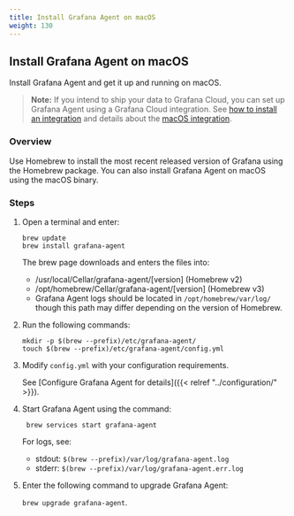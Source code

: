 ```yaml
---
title: Install Grafana Agent on macOS
weight: 130
---
```

## Install Grafana Agent on macOS

Install Grafana Agent and get it up and running on macOS. 

> **Note:** If you intend to ship your data to Grafana Cloud, you can set up Grafana Agent using a Grafana Cloud integration. See [how to install an integration](/docs/grafana-cloud/data-configuration/integrations/install-and-manage-integrations/) and details about the [macOS integration](/docs/grafana-cloud/data-configuration/integrations/integration-reference/integration-macos-node/). 

### Overview
Use Homebrew to install the most recent released version of Grafana using the Homebrew package. You can also install Grafana Agent on macOS using the macOS binary.

### Steps

1. Open a terminal and enter:
   
   ```
   brew update
   brew install grafana-agent
   ```
   
    The brew page downloads and enters the files into:
    - /usr/local/Cellar/grafana-agent/[version] (Homebrew v2)
    - /opt/homebrew/Cellar/grafana-agent/[version] (Homebrew v3)
    - Grafana Agent logs should be located in `/opt/homebrew/var/log/` though this path may differ depending on the version of Homebrew.

1. Run the following commands:

    ```
    mkdir -p $(brew --prefix)/etc/grafana-agent/
    touch $(brew --prefix)/etc/grafana-agent/config.yml
    ```

1. Modify `config.yml` with your configuration requirements. 

    See [Configure Grafana Agent for details]({{< relref "../configuration/" >}}). 
  
1. Start Grafana Agent using the command:

    ` brew services start grafana-agent`

    For logs, see:
    - stdout: `$(brew --prefix)/var/log/grafana-agent.log`
    - stderr: `$(brew --prefix)/var/log/grafana-agent.err.log`

1. Enter the following command to upgrade Grafana Agent:

    `brew upgrade grafana-agent`.



    


   

